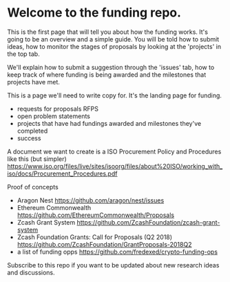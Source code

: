 # Welcome to the funding repo.

This is the first page that will tell you about how the funding works. It's going to be an overview and a simple guide. You will be told how to submit ideas, how to monitor the stages of proposals by looking at the 'projects' in the top tab.

We'll explain how to submit a suggestion through the 'issues' tab, how to keep track of where funding is being awarded and the milestones that projects have met.

This is a page we'll need to write copy for. It's the landing page for funding.

- requests for proposals RFPS
- open problem statements
- projects that have had fundings awarded and milestones they've completed
- success 

A document we want to create is a ISO Procurement Policy and Procedures like this (but simpler)  https://www.iso.org/files/live/sites/isoorg/files/about%20ISO/working_with_iso/docs/Procurement_Procedures.pdf

Proof of concepts
* Aragon Nest https://github.com/aragon/nest/issues
* Ethereum Commonwealth https://github.com/EthereumCommonwealth/Proposals
* Zcash Grant System https://github.com/ZcashFoundation/zcash-grant-system
* Zcash Foundation Grants: Call for Proposals (Q2 2018) https://github.com/ZcashFoundation/GrantProposals-2018Q2
* a list of funding opps https://github.com/fredexed/crypto-funding-ops

Subscribe to this repo if you want to be updated about new research ideas and discussions.
